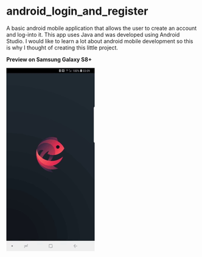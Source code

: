 # android_login_and_register
A basic android mobile application that allows the user to create an account and log-into it. This app uses Java and was developed using Android Studio. I would like to learn a lot about android mobile development so this is why I thought of creating this little project.

**Preview on Samsung Galaxy S8+**

![](preview.gif)